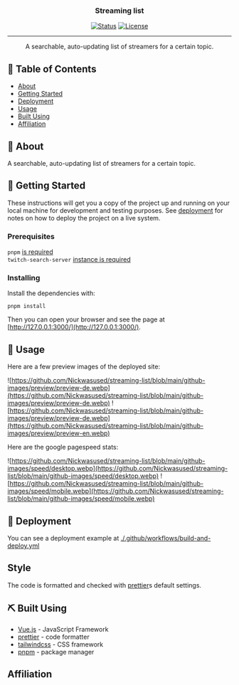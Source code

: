 <h3 align="center">Streaming list</h3>

<div align="center">

  [![Status](https://img.shields.io/badge/status-inactive-success.svg)]() 
  [![License](https://img.shields.io/github/license/nickwasused/streaming-list)](/LICENSE)

</div>

---

<p align="center"> A searchable, auto-updating list of streamers for a certain topic.
    <br> 
</p>

## 📝 Table of Contents
- [About](#about)
- [Getting Started](#getting_started)
- [Deployment](#deployment)
- [Usage](#usage)
- [Built Using](#built_using)
- [Affiliation](#affiliation)

## 🧐 About <a name = "about"></a>
A searchable, auto-updating list of streamers for a certain topic.

## 🏁 Getting Started <a name = "getting_started"></a>
These instructions will get you a copy of the project up and running on your local machine for development and testing purposes. See [deployment](#deployment) for notes on how to deploy the project on a live system.

### Prerequisites

`pnpm` [is required](https://pnpm.io/)  
`twitch-search-server` [instance is required](https://github.com/Nickwasused/twitch-search-server)  

### Installing

Install the dependencies with:

```console
pnpm install
```

Then you can open your browser and see the page at [http://127.0.0.1:3000/](http://127.0.0.1:3000/).

## 🎈 Usage <a name="usage"></a>
Here are a few preview images of the deployed site:

![https://github.com/Nickwasused/streaming-list/blob/main/github-images/preview/preview-de.webp](https://github.com/Nickwasused/streaming-list/blob/main/github-images/preview/preview-de.webp)
![https://github.com/Nickwasused/streaming-list/blob/main/github-images/preview/preview-de.webp](https://github.com/Nickwasused/streaming-list/blob/main/github-images/preview/preview-en.webp)

Here are the google pagespeed stats:

![https://github.com/Nickwasused/streaming-list/blob/main/github-images/speed/desktop.webp](https://github.com/Nickwasused/streaming-list/blob/main/github-images/speed/desktop.webp)
![https://github.com/Nickwasused/streaming-list/blob/main/github-images/speed/mobile.webp](https://github.com/Nickwasused/streaming-list/blob/main/github-images/speed/mobile.webp)

## 🚀 Deployment <a name = "deployment"></a>
You can see a deployment example at [./.github/workflows/build-and-deploy.yml](./.github/workflows/build-and-deploy.yml)

## Style
The code is formatted and checked with [prettier](https://prettier.io/)s default settings.

## ⛏️ Built Using <a name = "built_using"></a>
- [Vue.js](https://vuejs.org/) - JavaScript Framework 
- [prettier](https://prettier.io/) - code formatter
- [tailwindcss](https://tailwindcss.com/) - CSS framework
- [pnpm](https://pnpm.io/) - package manager

## Affiliation <a name = "affiliation"></a>
